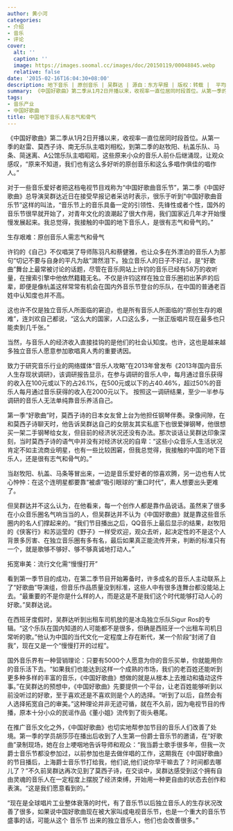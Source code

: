 ```yaml
---
author: 黄小河
categories:
- 介绍
- 音乐
- 评论
cover:
  alt: ''
  caption: ''
  image: https://images.soomal.cc/images/doc/20150119/00048845.webp
  relative: false
date: '2015-02-16T16:04:30+08:00'
description: 地下音乐 | 原创音乐 | 吴群达 | 源自：东方早报 | 版权：转载 |  平均/总评分：10.00/100
summary: 《中国好歌曲》第二季从1月2日开播以来，收视率一直位居同时段首位。从第一季的赵雷、莫西子诗、南无乐队主唱刘相松，到第二季的赵牧阳、杭盖乐队、马条、简迷离、A公馆乐队主唱昭昭，这些原来小众的音乐人前仆后继涌现，让观众感叹，“原来不知道，我们也有这么多好听的原创音乐和这么多唱作俱佳的唱作人。”
tags:
- 音乐产业
- 中国好歌曲
title: 中国地下音乐人有志气和骨气
---
```


《中国好歌曲》第二季从1月2日开播以来，收视率一直位居同时段首位。从第一季的赵雷、莫西子诗、南无乐队主唱刘相松，到第二季的赵牧阳、杭盖乐队、马条、简迷离、A公馆乐队主唱昭昭，这些原来小众的音乐人前仆后继涌现，让观众感叹，“原来不知道，我们也有这么多好听的原创音乐和这么多唱作俱佳的唱作人。”

对于一些音乐爱好者把这档电视节目戏称为“中国好歌曲音乐节”，第二季《中国好歌曲》总导演吴群达近日在接受早报记者采访时表示，很乐于听到“中国好歌曲音乐节”这样的叫法，“音乐节上的音乐具备一定的引领性、先锋性或者个性，国外的音乐节很早就开始了，对青年文化的浪潮起了很大作用，我们国家近几年才开始慢慢发展起来。我总觉得，我接触的中国的地下音乐人，是很有志气和骨气的。”

生存艰难：原创音乐人需志气和骨气

许钧的《自己》不仅唱哭了导师陈羽凡和蔡健雅，也让众多在外漂泊的音乐人为那句“切记不要与自身的平凡为敌”潸然泪下。独立音乐人的日子不好过，是“好歌曲”舞台上最常被讨论的话题，尽管在音乐网站上许钧的音乐已经有58万的收听量，在搜索引擎中他依然籍籍无名。不仅是许钧这样在独立音乐圈初出茅庐的后辈，即便是像杭盖这样常常有机会在国内外音乐节登台的乐队，在中国的普通老百姓中认知度也并不高。

这也许不仅是独立音乐人所面临的窘迫，也是所有音乐人所面临的“原创生存的艰难”，连刘欢自己都说，“这么大的国家，人口这么多，一张正版唱片现在最多也只能卖到几千张。”

当然，与音乐人的经济收入直接挂钩的是他们的社会认知度。也许，这也是越来越多独立音乐人愿意参加歌唱真人秀的重要诱因。

致力于研究音乐行业的网络媒体“音乐人攻略”在2013年曾发布《2013年国内音乐人生存现状调研》，该调研报告显示，在参与调研的音乐人中，每月通过音乐获得的收入在100元或以下的占26.1%，在500元或以下的占40.46%，超过50%的音乐人每月通过音乐获得的收入在2000元以下。 按照这一调研结果，至少一半参与调研的音乐人无法单纯靠音乐养活自己。

第一季“好歌曲”时，莫西子诗的日本女友曾上台为他担任钢琴伴奏。录像间隙，在和莫西子诗聊天时，他告诉吴群达自己的女朋友其实私底下也很爱弹钢琴，他很想买一架二手钢琴给女友，但目前的经济状况还没有办法。那次谈话让吴群达印象深刻，当时莫西子诗的语气中并没有对经济状况的自卑：“这些小众音乐人生活状况肯定不如主流商业明星，也有一些比较困窘，但我总觉得，我接触的中国的地下音乐人，还是很有志气和骨气的。”

当赵牧阳、杭盖、马条等冒出来，一边是音乐爱好者的惊喜欢腾，另一边也有人忧心忡忡：在这个连明星都要靠“被虐”吸引眼球的“重口时代”，素人想要出头更难了。

但吴群达并不这么认为，在他看来，每一个创作人都是靠作品说话。虽然来了很多在小众音乐圈名气响当当的人，但吴群达并不认为《中国好歌曲》就是靠这些音乐圈内的名人们撑起来的。“我们节目播出之后，QQ音乐上最后显示的结果，赵牧阳的《侠客行》和苏运莹的《野子》一样受欢迎，观众去听，起决定性的不是这个人背景多厉害、在独立音乐圈有多有名，最后如果真正能流传开来，判断的标准只有一个，就是歌够不够好、够不够真诚地打动人。”

拓宽审美：流行文化需“慢慢打开”

看到第一季节目的成功，在第二季节目开始筹备时，许多成名的音乐人主动联系上了“好歌曲”导演组，但音乐作品质量没到标准，这些人中有很多连舞台都没能站上去。“最重要的不是你是什么样的人，而是这是不是我们这个时代能够打动人心的好歌。”吴群达说。

在西班牙度假时，吴群达听到出租车司机放的是冰岛独立乐队Sigur Ros的专辑。“这个乐队在国内知道的人可能都不是很多，但确是西班牙一个出租车司机日常听的歌。”他认为中国的当代文化一定程度上存在断代，某一个阶段“封闭了自我”，现在又是一个“慢慢打开的过程”。

国外音乐界有一种营销理论：只要有5000个人愿意为你的音乐买单，你就能用你的音乐活下去。“如果我们也能达到这样一个成熟的市场，我们的老百姓还能听到更多种多样的丰富的音乐，《中国好歌曲》想做的就是从根本上去推动和撬动这件事。”在吴群达的预想中，《中国好歌曲》先要提供一个平台，让老百姓能够听到以前没听过的好歌，至于喜欢还是不喜欢则是个人的选择。“听到了以后，自然会有人选择拓宽自己的审美。”这种理论并非无迹可循，就在不久前，因为电视节目的传播，原本十分小众的民谣作品《董小姐》流传到了街头巷尾。

在推广音乐文化之外，《中国好歌曲》也切实地帮参加节目的音乐人们改善了处境。第一季的学员胡莎莎在播出后收到了人生第一份爵士音乐节的邀请，在“好歌曲”录制现场，她在台上哽咽地告诉导师和观众：“我当爵士歌手很多年，但我一次爵士音乐节都没参加过，以前参加也是去做伴唱的工作，这期我在《中国好歌曲》的节目播后，上海爵士音乐节打给我，他们说,他们说你早干嘛去了？时间都去哪儿了？”不久前吴群达再次见到了莫西子诗，在交谈中，吴群达感受到这个拥有自由灵魂的音乐人在一定程度上摆脱了经济束缚，开始用一种更自由的状态去创作和表演。“这是我们愿意看到的。”

“现在是全球唱片工业整体衰落的时代，有了音乐节以后独立音乐人的生存状况改善了很多，如果说中国好歌曲现在被大家叫成电视音乐节，也是一个重大的音乐节盛事的话，可能从这个 音乐节 出来的独立音乐人，他们也会改善很多。”